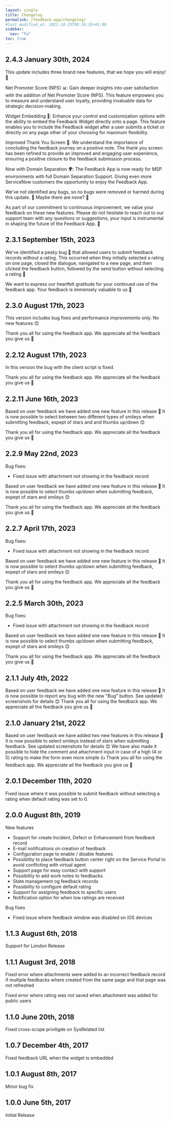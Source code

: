 ```yaml
---
layout: single
title: Changelog
permalink: /feedback-app/changelog/
#last_modified_at: 2022-10-25T08:16:18+01:00
sidebar:
  nav: "fa"
toc: true
---
```


## 2.4.3 January 30th, 2024

This update includes three brand new features, that we hope you will enjoy! 🤩

Net Promoter Score (NPS) 📊: Gain deeper insights into user satisfaction with the addition of Net Promoter Score (NPS). This feature empowers you to measure and understand user loyalty, providing invaluable data for strategic decision-making.

Widget Embedding 🔄: Enhance your control and customization options with the ability to embed the Feedback Widget directly onto a page. This feature enables you to include the Feedback widget after a user submits a ticket or directly on any page other of your choosing for maximum flexibility.

Improved Thank You Screen 🎉: We understand the importance of concluding the feedback journey on a positive note. The thank you screen has been refined to provide an improved and engaging user experience, ensuring a positive closure to the feedback submission process.

Now with Domain Separation 🌍: The Feedback App is now ready for MSP environments with full Domain Separation Support. Giving even more ServiceNow customers the opportunity to enjoy the Feedback App.

We've not identified any bugs, so no bugs were removed or harmed during this update. 🐞 Maybe there are none? 🤔

As part of our commitment to continuous improvement, we value your feedback on these new features. Please do not hesitate to reach out to our support team with any questions or suggestions; your input is instrumental in shaping the future of the Feedback App. 🤩

## 2.3.1 September 15th, 2023

We've identified a pesky bug 🐞 that allowed users to submit feedback records without a rating. This occurred when they initially selected a rating on one page, closed the dialogue, navigated to a new page, and then clicked the feedback button, followed by the send button without selecting a rating 🤯

We want to express our heartfelt gratitude for your continued use of the feedback app. Your feedback is immensely valuable to us 🤩

## 2.3.0 August 17th, 2023

This version includes bug fixes and performance improvements only. No new features 😊

Thank you all for using the feedback app. We appreciate all the feedback you give us 🤩

## 2.2.12 August 17th, 2023

In this version the bug with the client script is fixed.

Thank you all for using the feedback app. We appreciate all the feedback you give us 🤩

## 2.2.11 June 16th, 2023

Based on user feedback we have added one new feature in this release 💪 It is now possible to select between two different types of smileys when submitting feedback, expept of stars and and thumbs up/down 😊

Thank you all for using the feedback app. We appreciate all the feedback you give us 🤩

## 2.2.9 May 22nd, 2023

Bug fixes:

- Fixed issue with attachment not showing in the feedback record

Based on user feedback we have added one new feature in this release 💪 It is now possible to select thumbs up/down when submitting feedback, expept of stars and smileys 😊

Thank you all for using the feedback app. We appreciate all the feedback you give us 🤩

## 2.2.7 April 17th, 2023

Bug fixes:

- Fixed issue with attachment not showing in the feedback record

Based on user feedback we have added one new feature in this release 💪 It is now possible to select thumbs up/down when submitting feedback, expept of stars and smileys 😊

Thank you all for using the feedback app. We appreciate all the feedback you give us 🤩

## 2.2.5 March 30th, 2023

Bug fixes:

- Fixed issue with attachment not showing in the feedback record

Based on user feedback we have added one new feature in this release 💪 It is now possible to select thumbs up/down when submitting feedback, expept of stars and smileys 😊

Thank you all for using the feedback app. We appreciate all the feedback you give us 🤩

## 2.1.1 July 4th, 2022

Based on user feedback we have added one new feature in this release 💪 It is now possible to report any bug with the new "Bug" button. See updated screenshots for details 😊 Thank you all for using the feedback app. We appreciate all the feedback you give us 🤩

## 2.1.0 January 21st, 2022

Based on user feedback we have added two new features in this release 💪 It is now possible to select smileys instead of stars when submitting feedback. See updated screenshots for details 😊 We have also made it possible to hide the comment and attachment input in case of a high (4 or 5) rating to make the form even more simple 👍 Thank you all for using the feedback app. We appreciate all the feedback you give us 🤩

## 2.0.1 December 11th, 2020

Fixed issue where it was possible to submit feedback without selecting a rating when default rating was set to 0.

## 2.0.0 August 8th, 2019

New features
- Support for create Incident, Defect or Enhancement from feedback record
- E-mail notifications on creation of feedback
- Configuration page to enable / disable features
- Possibility to place feedback button center right on the Service Portal to avoid conflicting with virtual agent
- Support page for easy contact with support
- Possibility to add work notes to feedbacks
- State management og feedback records
- Possibility to configure default rating
- Support for assigning feedback to specific users
- Notification option for when low ratings are received

Bug fixes
- Fixed issue where feedback window was disabled on iOS devices

## 1.1.3 August 6th, 2018

Support for London Release

## 1.1.1 August 3rd, 2018

Fixed error where attachments were added to an incorrect feedback record if multiple feedbacks where created from the same page and that page was not refreshed

Fixed error where rating was not saved when attachment was added for public users

## 1.1.0 June 20th, 2018

Fixed cross-scope priviligde on SysRelated list

## 1.0.7 December 4th, 2017

Fixed feedback URL when the widget is embedded

## 1.0.1 August 8th, 2017

Minor bug fix

## 1.0.0 June 5th, 2017

Initial Release